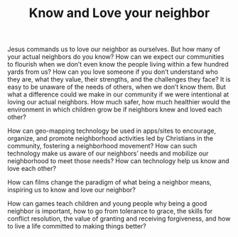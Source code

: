 ﻿---
title: Know and Love your neighbor 
intro: How can we leverage technology, films, or games to cultivate and strengthen one of society's most foundational relationships - neighbors, and ultimately build a healthier and stronger community? 
champions:
- name:
    Christ Togeher Greater Austin 
  logo:
    christ_together.jpg
---
Jesus commands us to love our neighbor as ourselves. But how many of your actual neighbors do you know? How can we expect our communities to flourish when we don’t even know the people living within a few hundred yards from us? How can you love someone if you don’t understand who they are, what they value, their strengths, and the challenges they face? It is easy to be unaware of the needs of others, when we don’t know them. But what a difference could we make in our community if we were intentional at loving our actual neighbors. How much safer, how much healthier would the environment in which children grow be if neighbors knew and loved each other?

How can geo-mapping technology be used in apps/sites to encourage, organize, and promote neighborhood activities led by Christians in the community, fostering a neighborhood movement? How can such technology make us aware of our neighbors’ needs and mobilize our neighborhood to meet those needs? How can technology help us know and love each other?

How can films change the paradigm of what being a neighbor means, inspiring us to know and love our neighbor?

How can games teach children and young people why being a good neighbor is important, how to go from tolerance to grace, the skills for conflict resolution, the value of granting and receiving forgiveness, and how to live a life committed to making things better?


